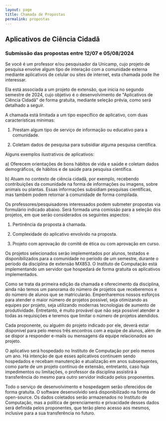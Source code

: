 ```yaml
---
layout: page
title: Chamada de Propostas
permalink: propostas
---
```


## Aplicativos de Ciência Cidadã

### Submissão das propostas entre 12/07 e 05/08/2024

Se você é um professor e/ou pesquisador da Unicamp, cujo projeto de pesquisa envolve algum tipo de interação com a comunidade externa mediante aplicativos de celular ou sites de internet, esta chamada pode lhe interessar.

Ela está associada a um projeto de extensão, que inicia no segundo semestre de 2024, cujo objetivo é o desenvolvimento de "Aplicativos de Ciência Cidadã" de forma gratuita, mediante seleção prévia, como será detalhado a seguir.

A chamada está limitada a um tipo específico de aplicativo, com duas características mínimas:

1) Prestam algum tipo de serviço de informação ou educativo para a comunidade.

2) Coletam dados de pesquisa para subsidiar alguma pesquisa científica.

Alguns exemplos ilustrativos de aplicativos:

a) Oferecem orientações de bons hábitos de vida e saúde e coletam dados demográficos, de hábitos e de saúde para pesquisa científica.

b) Atuam no contexto de ciência cidadã, por exemplo, recebendo contribuições da comunidade na forma de informações ou imagens, sobre animais ou plantas. Essas informações subsidiam pesquisas científicas, mas também podem retornar à comunidade de forma compilada.

Os professores/pesquisadores interessados podem submeter propostas via formulário indicado abaixo. Será formada uma comissão para a seleção dos projetos, em que serão considerados os seguintes aspectos:

1) Pertinência da proposta à chamada.

2) Complexidade do aplicativo envolvido na proposta.

3) Projeto com aprovação do comitê de ética ou com aprovação em curso.

Os projetos selecionados serão implementados por alunos, testados e disponibilizados para a comunidade no período de um semestre, durante o período da disciplina de extensão MX853. O Instituto de Computação está implementando um servidor que hospedará de forma gratuita os aplicativos implementados.

Como se trata da primeira edição da chamada e oferecimento da disciplina, ainda não temos um panorama do número de projetos que receberemos e do número de alunos que se matricularão. Empenharemos nossos esforços para atender o maior número de projetos possível, seja otimizando as equipes por projeto, seja utilizando modernas tecnologias de aumento de produtividade. Entretanto, é muito provável que não seja possível atender a todas as requisições e teremos que limitar o número de projetos atendidos.

Cada proponente, ou alguém do projeto indicado por ele, deverá estar disponível para pelo menos três encontros com a equipe de alunos, além de se dispor a responder e-mails ou mensagens da equipe relacionados ao projeto.

O aplicativo será hospedado no Instituto de Computação por pelo menos um ano. Há intenção de que esses aplicativos continuem sendo hospedados e recebam manutenção e atualização em anos subsequentes, como parte de um projeto contínuo de extensão, entretanto, caso haja impedimentos ou limitações, o professor da disciplina assistirá à transferência do mesmo para outro servidor indicado pelos proponentes.

Todo o serviço de desenvolvimento e hospedagem serão oferecidos de forma gratuita. O software desenvolvido será disponibilizado na forma de open-source. Os dados coletados serão armazenados no Instituto de Computação, mas a política de gerenciamento e privacidade desses dados será definida pelos proponentes, que terão pleno acesso aos mesmos, inclusive para a sua transferência no futuro.